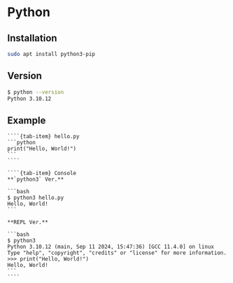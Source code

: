 # Python

## Installation

```bash
sudo apt install python3-pip
```

## Version

```bash
$ python --version
Python 3.10.12
```

## Example

`````{tab-set}
````{tab-item} hello.py
```python
print("Hello, World!")
```
````

````{tab-item} Console
**`python3` Ver.**

```bash
$ python3 hello.py
Hello, World!
```

**REPL Ver.**

```bash
$ python3
Python 3.10.12 (main, Sep 11 2024, 15:47:36) [GCC 11.4.0] on linux
Type "help", "copyright", "credits" or "license" for more information.
>>> print("Hello, World!")
Hello, World!
```
````
`````
